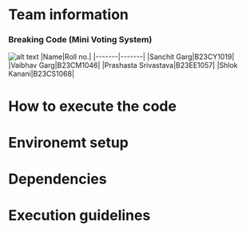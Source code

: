 # Team information 
###  Breaking Code (Mini Voting System)
![alt text](myproject.png)
|Name|Roll no.|
|-------|-------|
|Sanchit Garg|B23CY1019|
|Vaibhav Garg|B23CM1046|
|Prashasta Srivastava|B23EE1057|
|Shlok Kanani|B23CS1068|


# How to execute the code 

# Environemt setup

# Dependencies

# Execution guidelines

